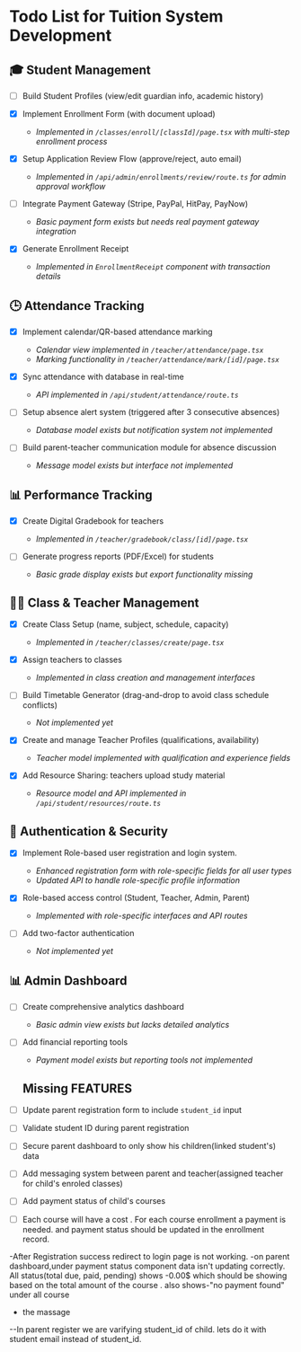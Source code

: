 # Todo List for Tuition System Development

## 🎓 Student Management
- [ ] Build Student Profiles (view/edit guardian info, academic history)

- [x] Implement Enrollment Form (with document upload)
  - *Implemented in `/classes/enroll/[classId]/page.tsx` with multi-step enrollment process*

- [x] Setup Application Review Flow (approve/reject, auto email)
  - *Implemented in `/api/admin/enrollments/review/route.ts` for admin approval workflow*

- [ ] Integrate Payment Gateway (Stripe, PayPal, HitPay, PayNow)
  - *Basic payment form exists but needs real payment gateway integration*

- [x] Generate Enrollment Receipt
  - *Implemented in `EnrollmentReceipt` component with transaction details*

## 🕒 Attendance Tracking
- [x] Implement calendar/QR-based attendance marking
  - *Calendar view implemented in `/teacher/attendance/page.tsx`*
  - *Marking functionality in `/teacher/attendance/mark/[id]/page.tsx`*

- [x] Sync attendance with database in real-time
  - *API implemented in `/api/student/attendance/route.ts`*

- [ ] Setup absence alert system (triggered after 3 consecutive absences)
  - *Database model exists but notification system not implemented*

- [ ] Build parent-teacher communication module for absence discussion
  - *Message model exists but interface not implemented*

## 📊 Performance Tracking
- [x] Create Digital Gradebook for teachers
  - *Implemented in `/teacher/gradebook/class/[id]/page.tsx`*

- [ ] Generate progress reports (PDF/Excel) for students
  - *Basic grade display exists but export functionality missing*

## 🧑‍🏫 Class & Teacher Management
- [x] Create Class Setup (name, subject, schedule, capacity)
  - *Implemented in `/teacher/classes/create/page.tsx`*

- [x] Assign teachers to classes
  - *Implemented in class creation and management interfaces*

- [ ] Build Timetable Generator (drag-and-drop to avoid class schedule conflicts)
  - *Not implemented yet*

- [x] Create and manage Teacher Profiles (qualifications, availability)
  - *Teacher model implemented with qualification and experience fields*

- [x] Add Resource Sharing: teachers upload study material
  - *Resource model and API implemented in `/api/student/resources/route.ts`*

## 🔐 Authentication & Security
- [x] Implement Role-based user registration and login system.
  - *Enhanced registration form with role-specific fields for all user types*
  - *Updated API to handle role-specific profile information*

- [x] Role-based access control (Student, Teacher, Admin, Parent)
  - *Implemented with role-specific interfaces and API routes*

- [ ] Add two-factor authentication
  - *Not implemented yet*

## 📊 Admin Dashboard
- [ ] Create comprehensive analytics dashboard
  - *Basic admin view exists but lacks detailed analytics*

- [ ] Add financial reporting tools
  - *Payment model exists but reporting tools not implemented*


  ## Missing FEATURES

- [ ] Update parent registration form to include `student_id` input
- [ ] Validate student ID during parent registration
- [ ] Secure parent dashboard to only show his children(linked student's) data
- [ ] Add messaging system between parent and teacher(assigned teacher for child's enroled classes)
- [ ] Add payment status of  child's courses 
- [ ] Each course will have a cost . For each course enrollment a payment is needed. and payment status should be updated in the enrollment record.


-After Registration success redirect to login page is not working.
-on parent dashboard,under payment status  component data isn't updating correctly. 
 All status(total due, paid, pending) shows -0.00$  which should be showing based on  the total amount of the course . also shows-"no payment found" under all course
- the massage 

--In parent register we are varifying student_id of child.  lets do it with student email instead of student_id.
